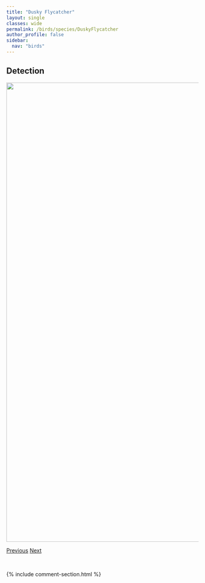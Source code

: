 ```yaml
---
title: "Dusky Flycatcher"
layout: single
classes: wide
permalink: /birds/species/DuskyFlycatcher
author_profile: false
sidebar:
  nav: "birds"
---
```


<h2>Detection</h2>

<a href="https://drive.google.com/uc?export=view&id=12ee6m44vwSvXLCGf4qPPOY-6UW3-vzfY">
<img src="https://drive.google.com/uc?export=view&id=12ee6m44vwSvXLCGf4qPPOY-6UW3-vzfY" height = "1200" width = "800">
</a>

<a href="/DevelopmentWebsite/birds/species/DownyWoodpecker" class="pagination--pager" title="Downy Woodpecker">Previous</a> <a href="/DevelopmentWebsite/birds/species/EaredGrebe" class="pagination--pager" title="Eared Grebe">Next</a>

<p>&nbsp;</p>

{% include comment-section.html %}
